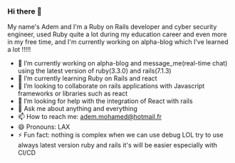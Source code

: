 ### Hi there 👋
My name's Adem and I'm a Ruby on Rails developer and cyber security engineer, used Ruby quite a lot during my education career and even more in my free time, and I'm currently working on alpha-blog which I've learned a lot !!!!!
- 🔭 I’m currently working on alpha-blog and message_me(real-time chat) using the latest version of ruby(3.3.0) and rails(7.1.3)
- 🌱 I’m currently learning Ruby on Rails and react
- 👯 I’m looking to collaborate on rails applications with Javascript frameworks or libraries such as react
- 🤔 I’m looking for help with the integration of React with rails
- 💬 Ask me about anything and everything
- 📫 How to reach me: adem.mohamed@hotmail.fr
- 😄 Pronouns: LAX
- ⚡ Fun fact: nothing is complex when we can use debug LOL
try to use always latest version ruby and rails it's will be easier especially with CI/CD
